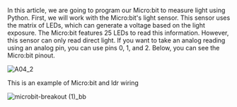 In this article, we are going to program our Micro:bit to measure light using Python. First, we will work with the Micro:bit's light sensor. This sensor uses the matrix of LEDs, which can generate a voltage based on the light exposure. The Micro:bit features 25 LEDs to read this information. However, this sensor can only read direct light. If you want to take an analog reading using an analog pin, you can use pins 0, 1, and 2. Below, you can see the Micro:bit pinout.

![A04_2](https://github.com/mancomar/microBit/assets/93005727/fe7a6d5c-d67e-40a3-b7be-aa5b28d35645)

This is an example of Micro:bit and ldr wiring

![microbit-breakout (1)_bb](https://github.com/mancomar/microBit/assets/93005727/55406555-079e-470c-a463-8c92db5102dc)
